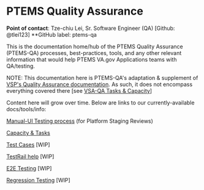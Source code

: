 # PTEMS Quality Assurance

**Point of contact**: Tze-chiu Lei, Sr. Software Engineer (QA) [Github: @tlei123]
**GitHub label: ptems-qa

This is the documentation home/hub of the PTEMS Quality Assurance (PTEMS-QA) processes, best-practices, tools, and any other relevant information that would help PTEMS VA.gov Applications teams with QA/testing.

NOTE: This documentation here is PTEMS-QA's adaptation & supplement of [VSP's Quality Assurance documentation][vsp-qa].  As such, it does not encompass everything covered there [see [VSA-QA Tasks & Capacity](vsa-qa-tasks-capacity.md)]

Content here will grow over time.  Below are links to our currently-available docs/tools/info:

[Manual-UI Testing process](manual-ui-testing-process.md) (for Platform Staging Reviews)

[Capacity & Tasks](vsa-qa-tasks-capacity.md)

[Test Cases](vsa-qa-test-cases.md) [WIP]

[TestRail help](testrail/README.md) [WIP]

[E2E Testing](vsa-qa-e2e-testing.md) [WIP]

[Regression Testing](vsa-qa-regression.md) [WIP]


[vsp-qa]: https://github.com/department-of-veterans-affairs/va.gov-team/tree/master/platform/quality-assurance
